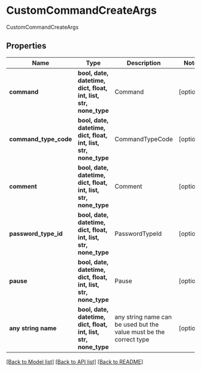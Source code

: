 # CustomCommandCreateArgs

CustomCommandCreateArgs

## Properties
Name | Type | Description | Notes
------------ | ------------- | ------------- | -------------
**command** | **bool, date, datetime, dict, float, int, list, str, none_type** | Command | [optional] 
**command_type_code** | **bool, date, datetime, dict, float, int, list, str, none_type** | CommandTypeCode | [optional] 
**comment** | **bool, date, datetime, dict, float, int, list, str, none_type** | Comment | [optional] 
**password_type_id** | **bool, date, datetime, dict, float, int, list, str, none_type** | PasswordTypeId | [optional] 
**pause** | **bool, date, datetime, dict, float, int, list, str, none_type** | Pause | [optional] 
**any string name** | **bool, date, datetime, dict, float, int, list, str, none_type** | any string name can be used but the value must be the correct type | [optional]

[[Back to Model list]](../README.md#documentation-for-models) [[Back to API list]](../README.md#documentation-for-api-endpoints) [[Back to README]](../README.md)


